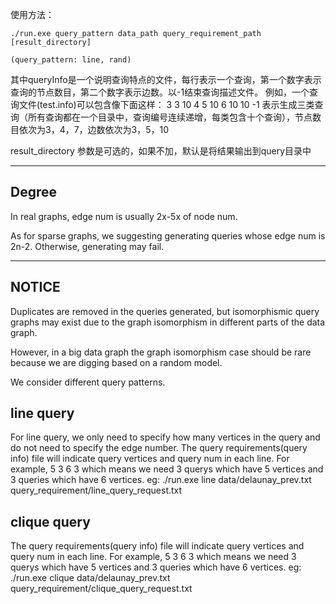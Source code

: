 使用方法：


	./run.exe query_pattern data_path query_requirement_path [result_directory]

	(query_pattern: line, rand)


其中queryInfo是一个说明查询特点的文件，每行表示一个查询，第一个数字表示查询的节点数目，第二个数字表示边数。以-1结束查询描述文件。
例如，一个查询文件(test.info)可以包含像下面这样：
3 3 10
4 5 10
6 10 10
-1
表示生成三类查询（所有查询都在一个目录中，查询编号连续递增，每类包含十个查询），节点数目依次为3，4，7，边数依次为3，5，10

result_directory 参数是可选的，如果不加，默认是将结果输出到query目录中

---

## Degree

In real graphs, edge num is usually 2x-5x of node num.

As for sparse graphs, we suggesting generating queries whose edge num is 2n-2.
Otherwise, generating may fail.

---

## NOTICE

Duplicates are removed in the queries generated, but isomorphismic query graphs may exist due to the graph isomorphism in different parts of the data graph.

However, in a big data graph the graph isomorphism case should be rare because we are digging based on a random model.


We consider different query patterns.
## line query
For line query, we only need to specify how many vertices in the query and do not need to specify the edge number. The query requirements(query info) file will indicate query vertices and query num in each line.
For example,
5 3
6 3
which means we need 3 querys which have 5 vertices and 3 queries which have 6 vertices.
eg:
./run.exe line data/delaunay_prev.txt query_requirement/line_query_request.txt

## clique query
The query requirements(query info) file will indicate query vertices and query num in each line.
For example,
5 3
6 3
which means we need 3 querys which have 5 vertices and 3 queries which have 6 vertices.
eg:
./run.exe clique data/delaunay_prev.txt query_requirement/clique_query_request.txt